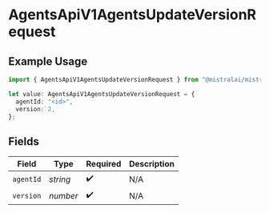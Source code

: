 # AgentsApiV1AgentsUpdateVersionRequest

## Example Usage

```typescript
import { AgentsApiV1AgentsUpdateVersionRequest } from "@mistralai/mistralai/models/operations";

let value: AgentsApiV1AgentsUpdateVersionRequest = {
  agentId: "<id>",
  version: 2,
};
```

## Fields

| Field              | Type               | Required           | Description        |
| ------------------ | ------------------ | ------------------ | ------------------ |
| `agentId`          | *string*           | :heavy_check_mark: | N/A                |
| `version`          | *number*           | :heavy_check_mark: | N/A                |